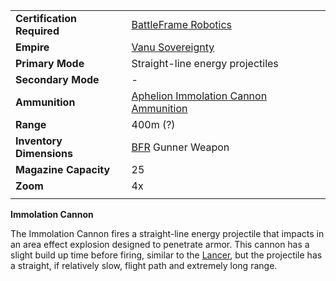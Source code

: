 |                            |                                                                                                 |
| -------------------------- | ----------------------------------------------------------------------------------------------- |
| **Certification Required** | [BattleFrame Robotics](../vehicles/BattleFrame_Robotics.md)                                     |
| **Empire**                 | [Vanu Sovereignty](../factions/Vanu_Sovereignty.md)                                                  |
| **Primary Mode**           | Straight-line energy projectiles                                                                |
| **Secondary Mode**         | \-                                                                                              |
| **Ammunition**             | [Aphelion Immolation Cannon Ammunition](../ammunition/Aphelion_Immolation_Cannon_Ammunition.md) |
| **Range**                  | 400m (?)                                                                                        |
| **Inventory Dimensions**   | [BFR](../vehicles/BattleFrame_Robotics.md) Gunner Weapon                                        |
| **Magazine Capacity**      | 25                                                                                              |
| **Zoom**                   | 4x                                                                                              |
|                            |                                                                                                 |

**Immolation Cannon**

The Immolation Cannon fires a straight-line energy projectile that impacts in an
area effect explosion designed to penetrate armor. This cannon has a slight
build up time before firing, similar to the [Lancer](Lancer.md), but the
projectile has a straight, if relatively slow, flight path and extremely long
range.
